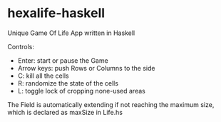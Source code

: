 # hexalife-haskell
Unique Game Of Life App written in Haskell

Controls:
- Enter: start or pause the Game
- Arrow keys: push Rows or Columns to the side
- C: kill all the cells
- R: randomize the state of the cells
- L: toggle lock of cropping none-used areas

The Field is automatically extending if not reaching the maximum size, which is declared as maxSize in Life.hs
